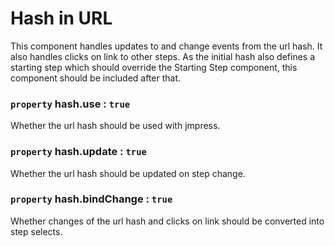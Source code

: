 # Hash in URL

This component handles updates to and change events from the url hash. It also handles clicks on link to other steps. As the initial hash also defines a starting step which should override the Starting Step component, this component should be included after that.

### `property` hash.use : `true`

Whether the url hash should be used with jmpress.

### `property` hash.update : `true`

Whether the url hash should be updated on step change.

### `property` hash.bindChange : `true`

Whether changes of the url hash and clicks on link should be converted into step selects.